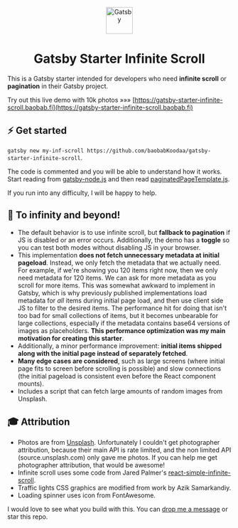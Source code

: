 <p align="center">
  <a href="https://www.gatsbyjs.org">
    <img alt="Gatsby" src="https://www.gatsbyjs.org/monogram.svg" width="60" />
  </a>
</p>
<h1 align="center">
  Gatsby Starter Infinite Scroll
</h1>

This is a Gatsby starter intended for developers who need **infinite scroll** or **pagination** in their Gatsby project. 

Try out this live demo with 10k photos »»» [https://gatsby-starter-infinite-scroll.baobab.fi](https://gatsby-starter-infinite-scroll.baobab.fi)

## :zap: Get started

`gatsby new my-inf-scroll https://github.com/baobabKoodaa/gatsby-starter-infinite-scroll`.

The code is commented and you will be able to understand how it works. Start reading from [gatsby-node.js](https://github.com/baobabKoodaa/gatsby-starter-infinite-scroll/blob/master/gatsby-node.js) and then read [paginatedPageTemplate.js](https://github.com/baobabKoodaa/gatsby-starter-infinite-scroll/blob/master/src/templates/paginatedPageTemplate.js).

If you run into any difficulty, I will be happy to help.

## 🚀 To infinity and beyond!

- The default behavior is to use infinite scroll, but **fallback to pagination** if JS is disabled or an error occurs. Additionally, the demo has a **toggle** so you can test both modes without disabling JS in your browser.
- This implementation **does not fetch unnecessary metadata at initial pageload**. Instead, we only fetch the metadata that we actually need. For example, if we're showing you 120 items right now, then we only need metadata for 120 items. We can ask for more metadata as you scroll for more items. This was somewhat awkward to implement in Gatsby, which is why previously published implementations load metadata for _all_ items during initial page load, and then use client side JS to filter to the desired items. The performance hit for doing that isn't too bad for small collections of items, but it becomes unbearable for large collections, especially if the metadata contains base64 versions of images as placeholders. **This performance optimization was my main motivation for creating this starter**.
- Additionally, a minor performance improvement: **initial items shipped along with the initial page instead of separately fetched**.
- **Many edge cases are considered**, such as large screens (where initial page fits to screen before scrolling is possible) and slow connections (the initial pageload is consistent even before the React component mounts).
- Includes a script that can fetch large amounts of random images from Unsplash.

## 🎓 Attribution

- Photos are from [Unsplash](https://unsplash.com). Unfortunately I couldn't get photographer attribution, because their main API is rate limited, and the non limited API (source.unsplash.com) only gave me photos. If you can help me get photographer attribution, that would be awesome!
- Infinite scroll uses some code from Jared Palmer's [react-simple-infinite-scroll](https://github.com/jaredpalmer/react-simple-infinite-scroll).
- Traffic lights CSS graphics are modified from work by Azik Samarkandiy.
- Loading spinner uses icon from FontAwesome.

I would love to see what you build with this. You can [drop me a message](https://blog.baobab.fi/contact) or star this repo.
